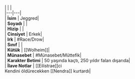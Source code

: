 |  |  |<br>|---|---|<br>| **İsim** | Jeggred|<br>| **Soyadı** | |<br>| **Hizip** | |<br>| **Cinsiyet** | Erkek|<br>| **Irk** | #Race/Drow|<br>| **Sınıf** | |<br>| **Kütük** | [[Wolheim]]|<br>| **Münasebet** | #Münasebet/Müttefik|<br>| **Karakter Betimi** | 50 yaşında kaçtı, 250 yıldır falan dışarıda|<br>| **İlave Notlar** | [[Eilistrae]]ci<br>Kendini öldürecekken [[Nendra]] kurtardı|<br>
